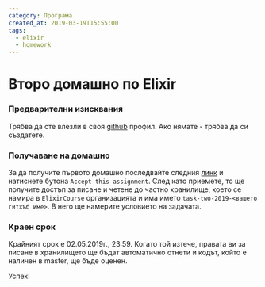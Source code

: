 ```yaml
---
category: Програма
created_at: 2019-03-19T15:55:00
tags:
  - elixir
  - homework
---
```


# Второ домашно по Elixir

### Предварителни изисквания

Трябва да сте влезли в своя [github](https://github.com) профил. Ако нямате - трябва да си създатете.

### Получаване на домашно

За да получите първото домашно последвайте следния [линк](https://classroom.github.com/a/qv-3JXxf) и натиснете бутона `Accept this assignment`.
След като приемете, то ще получите достъп за писане и четене до частно хранилище, което се намира в `ElixirCourse` организацията и има името `task-two-2019-<вашето гитхъб име>`. В него ще намерите условието на задачата.

### Краен срок

Крайният срок е 02.05.2019г., 23:59. Когато той изтече, правата ви за писане в хранилището ще бъдат автоматично отнети и кодът, който е наличен в master, ще бъде оценен.

Успех!
